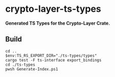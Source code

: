 # crypto-layer-ts-types

**Generated TS Types for the Crypto-Layer Crate.**

## Build

```pwsh
cd ..
$env:TS_RS_EXPORT_DIR="./ts-types/types"
cargo test -F ts-interface export_bindings
cd ./ts-types
pwsh Generate-Index.ps1
```

